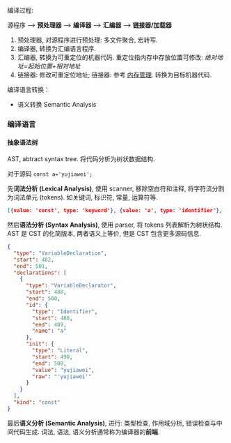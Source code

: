 编译过程:

源程序 --> **预处理器** --> **编译器** --> **汇编器** --> **链接器/加载器**

1. 预处理器, 对源程序进行预处理: 多文件聚合, 宏转写.
2. 编译器, 转换为汇编语言程序.
3. 汇编器, 转换为可重定位的机器代码. 重定位指内存中存放位置可修改: *绝对地址=起始位置+相对地址*
4. 链接器: 修改可重定位地址; 链接器: 参考 [内存管理](../Operating%20System/Preliminaries/内存管理.md). 转换为目标机器代码.

编译语言转换：
- 语义转换 Semantic Analysis

### 编译语言

#### 抽象语法树

AST, abtract syntax tree. 将代码分析为树状数据结构.

对于源码 `const a='yujiawei';`

先**词法分析 (Lexical Analysis)**, 使用 scanner, 移除空白符和注释, 将字符流分割为词法单元 (tokens). 如关键词, 标识符, 常量, 运算符等.
```json
[{value: 'const', type: 'keyword'}, {value: 'a', type: 'identifier'}, ...]
```

然后**语法分析 (Syntax Analysis)**, 使用 parser, 将 tokens 列表解析为树状结构. AST 是 CST 的化简版本, 两者语义上等价, 但是 CST 包含更多源码信息.
```json
{
  "type": "VariableDeclaration",
  "start": 482,
  "end": 501,
  "declarations": [
	{
	  "type": "VariableDeclarator",
	  "start": 488,
	  "end": 500,
	  "id": {
		"type": "Identifier",
		"start": 488,
		"end": 489,
		"name": "a"
	  },
	  "init": {
		"type": "Literal",
		"start": 490,
		"end": 500,
		"value": "yujiawei",
		"raw": "'yujiawei'"
	  }
	}
  ],
  "kind": "const"
}
```

最后**语义分析 (Semantic Analysis)**, 进行: 类型检查, 作用域分析, 错误检查与中间代码生成. 词法, 语法, 语义分析通常称为编译器的**前端**.
